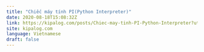 ```yaml
---
title: "Chiếc máy tính PI(Python Interpreter)"
date: 2020-08-18T15:08:32Z
link: https://kipalog.com/posts/Chiec-may-tinh-PI-Python-Interpreter?utm_medium=RSS&utm_source=news.12bit.vn
site: kipalog.com
language: Vietnamese
draft: false
---
```

